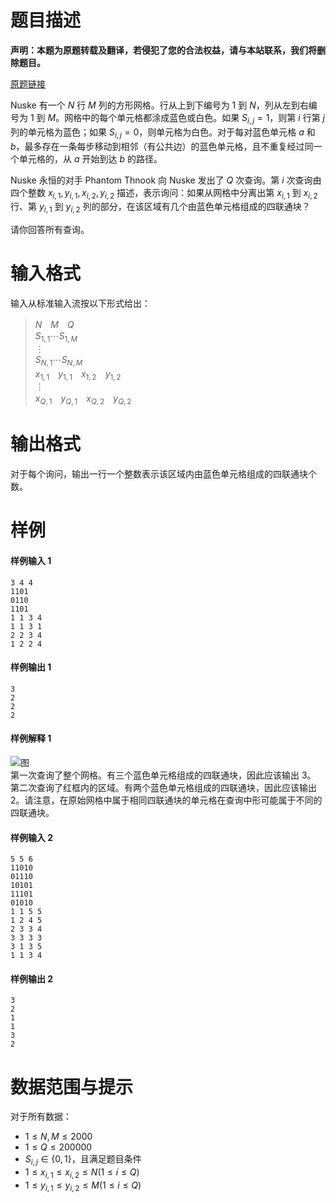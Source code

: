 
# 题目描述

**声明：本题为原题转载及翻译，若侵犯了您的合法权益，请与本站联系，我们将删除题目。**

[原题链接](https://agc015.contest.atcoder.jp/tasks/agc015_c)

Nuske 有一个 $N$ 行 $M$ 列的方形网格。行从上到下编号为 $1$ 到 $N$，列从左到右编号为 $1$ 到 $M$。网格中的每个单元格都涂成蓝色或白色。如果 $S_{i,j}=1$，则第 $i$ 行第 $j$ 列的单元格为蓝色；如果 $S_{i,j}=0$，则单元格为白色。对于每对蓝色单元格 $a$ 和 $b$，最多存在一条每步移动到相邻（有公共边）的蓝色单元格，且不重复经过同一个单元格的，从 $a$ 开始到达 $b$ 的路径。

Nuske 永恒的对手 Phantom Thnook 向 Nuske 发出了 $Q$ 次查询。第 $i$ 次查询由四个整数 $x_{i,1},y_{i,1},x_{i,2},y_{i,2}$ 描述，表示询问：如果从网格中分离出第 $x_{i,1}$ 到 $x_{i,2}$ 行、第 $y_{i,1}$ 到 $y_{i,2}$ 列的部分，在该区域有几个由蓝色单元格组成的四联通块？

请你回答所有查询。

# 输入格式

输入从标准输入流按以下形式给出：

> $N$　$M$　$Q$  
> $S_{1,1} \cdots S_{1,M}$  
> $\vdots$  
> $S_{N,1} \cdots S_{N,M}$  
> $x_{1,1}$　$y_{1,1}$　$x_{1,2}$　$y_{1,2}$  
> $\vdots$  
> $x_{Q,1}$　$y_{Q,1}$　$x_{Q,2}$　$y_{Q,2}$  


# 输出格式

对于每个询问，输出一行一个整数表示该区域内由蓝色单元格组成的四联通块个数。

# 样例

#### 样例输入 1
```plain
3 4 4
1101
0110
1101
1 1 3 4
1 1 3 1
2 2 3 4
1 2 2 4
```

#### 样例输出 1
```plain
3
2
2
2
```

#### 样例解释 1
![图](/source/loj/6236/img/aHR0cHM6Ly9hdGNvZGVyLmpwL2ltZy9hZ2MwMTUvN2FhNGEyMjUyZjUwYTE5ZmMxOGUwY2VjMDEzNjhhMmEucG5n.png)  
第一次查询了整个网格。有三个蓝色单元格组成的四联通块，因此应该输出 $3$。  
第二次查询了红框内的区域。有两个蓝色单元格组成的四联通块，因此应该输出 $2$。请注意，在原始网格中属于相同四联通块的单元格在查询中形可能属于不同的四联通块。

#### 样例输入 2
```plain
5 5 6 
11010 
01110 
10101 
11101 
01010 
1 1 5 5 
1 2 4 5 
2 3 3 4 
3 3 3 3 
3 1 3 5 
1 1 3 4
```

#### 样例输出 2
```plain
3 
2 
1 
1 
3 
2
```

# 数据范围与提示

对于所有数据：

* $1\le N,M\le 2000$  
* $1\le Q\le 200000$  
* $S_{i,j}\in \{0,1\}$，且满足题目条件  
* $1\le x_{i,1}\le x_{i,2}\le N(1\le i\le Q)$  
* $1\le y_{i,1}\le y_{i,2}\le M(1\le i\le Q)$

